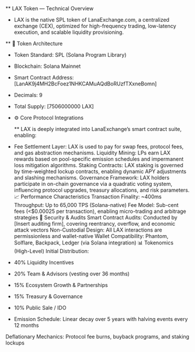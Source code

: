 ** LAX Token — Technical Overview

* LAX is the native SPL token of LanaExchange.com, a centralized exchange (CEX), optimized for high-frequency trading, low-latency execution, and scalable liquidity provisioning.

** 🔗 Token Architecture
* Token Standard: SPL (Solana Program Library)
* Blockchain: Solana Mainnet
* Smart Contract Address: [LanAK9j4MH2BcFoez1NHKCAMuAQdBoRUzfTXxneBomn]
* Decimals: 9
* Total Supply: [7506000000 LAX] 
* ⚙️ Core Protocol Integrations

  
  ** LAX is deeply integrated into LanaExchange’s smart contract suite, enabling:

*  Fee Settlement Layer: LAX is used to pay for swap fees, protocol fees, and gas abstraction mechanisms.
Liquidity Mining: LPs earn LAX rewards based on pool-specific emission schedules and impermanent loss mitigation algorithms.
Staking Contracts: LAX staking is governed by time-weighted lockup contracts, enabling dynamic APY adjustments and slashing mechanisms.
Governance Framework: LAX holders participate in on-chain governance via a quadratic voting system, influencing protocol upgrades, treasury allocations, and risk parameters.
📈 Performance Characteristics
Transaction Finality: ~400ms
Throughput: Up to 65,000 TPS (Solana-native)
Fee Model: Sub-cent fees (<$0.00025 per transaction), enabling micro-trading and arbitrage strategies
🔐 Security & Audits
Smart Contract Audits: Conducted by [Insert auditing firm], covering reentrancy, overflow, and economic attack vectors
Non-Custodial Design: All LAX interactions are permissionless and wallet-native
Wallet Compatibility: Phantom, Solflare, Backpack, Ledger (via Solana integration)
📊 Tokenomics (High-Level)
Initial Distribution:

*  40% Liquidity Incentives
*  20% Team & Advisors (vesting over 36 months)
*  15% Ecosystem Growth & Partnerships
*  15% Treasury & Governance
*  10% Public Sale / IDO
  
* Emission Schedule: Linear decay over 5 years with halving events every 12 months

Deflationary Mechanics: Protocol fee burns, buyback programs, and staking lockups
